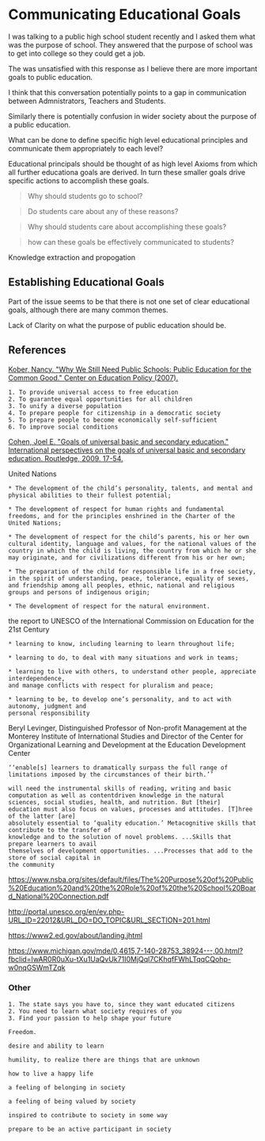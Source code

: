 # Communicating Educational Goals

I was talking to a public high school student recently and I asked them what was the purpose of school. They answered that the purpose of school was to get into college so they could get a job.

The was unsatisfied with this response as I believe there are more important goals to public education.

I think that this conversation potentially points to a gap in communication between Admnistrators, Teachers and Students.

Similarly there is potentially confusion in wider society about the purpose of a public education.

What can be done to define specific high level educational principles and communicate them appropriately to each level?

Educational principals should be thought of as high level Axioms from which all further educationa goals are derived. In turn these smaller goals drive specific actions to accomplish these goals.

> Why should students go to school?

> Do students care about any of these reasons?

> Why should students care about accomplishing these goals?

> how can these goals be effectively communicated to students?

Knowledge extraction and propogation

## Establishing Educational Goals

Part of the issue seems to be that there is not one set of clear educational goals, although there are many common themes.

Lack of Clarity on what the purpose of public education should be.


## References

[Kober, Nancy. "Why We Still Need Public Schools: Public Education for the Common Good." Center on Education Policy (2007).](https://files.eric.ed.gov/fulltext/ED503799.pdf)

```text
1. To provide universal access to free education
2. To guarantee equal opportunities for all children
3. To unify a diverse population
4. To prepare people for citizenship in a democratic society
5. To prepare people to become economically self-sufficient
6. To improve social conditions
```

[Cohen, Joel E. "Goals of universal basic and secondary education." International perspectives on the goals of universal basic and secondary education. Routledge, 2009. 17-54.](http://lab.rockefeller.edu/cohenje/PDFs/331CohenGoalsOfEducationProspectsUNESCO200609.pdf)

United Nations

```text
* The development of the child’s personality, talents, and mental and physical abilities to their fullest potential;

* The development of respect for human rights and fundamental freedoms, and for the principles enshrined in the Charter of the United Nations;

* The development of respect for the child’s parents, his or her own cultural identity, language and values, for the national values of the country in which the child is living, the country from which he or she may originate, and for civilizations different from his or her own;

* The preparation of the child for responsible life in a free society, in the spirit of understanding, peace, tolerance, equality of sexes, and friendship among all peoples, ethnic, national and religious groups and persons of indigenous origin;

* The development of respect for the natural environment.

```

the report to UNESCO of the International Commission on Education for the 21st Century

```text
* learning to know, including learning to learn throughout life;

* learning to do, to deal with many situations and work in teams;

* learning to live with others, to understand other people, appreciate interdependence,
and manage conflicts with respect for pluralism and peace;

* learning to be, to develop one’s personality, and to act with autonomy, judgment and
personal responsibility
```

Beryl Levinger, Distinguished Professor of Non-profit Management at the Monterey Institute of International Studies and Director of the Center for Organizational Learning and Development at the Education Development Center

```
‘‘enable[s] learners to dramatically surpass the full range of limitations imposed by the circumstances of their birth.’’
```

```text
will need the instrumental skills of reading, writing and basic computation as well as contentdriven knowledge in the natural sciences, social studies, health, and nutrition. But [their]
education must also focus on values, processes and attitudes. [T]hree of the latter [are]
absolutely essential to ‘quality education.’ Metacognitive skills that contribute to the transfer of
knowledge and to the solution of novel problems. ...Skills that prepare learners to avail
themselves of development opportunities. ...Processes that add to the store of social capital in
the community
```

https://www.nsba.org/sites/default/files/The%20Purpose%20of%20Public%20Education%20and%20the%20Role%20of%20the%20School%20Board_National%20Connection.pdf

http://portal.unesco.org/en/ev.php-URL_ID=22012&URL_DO=DO_TOPIC&URL_SECTION=201.html


https://www2.ed.gov/about/landing.jhtml


https://www.michigan.gov/mde/0,4615,7-140-28753_38924---,00.html?fbclid=IwAR0R0uXu-tXu1UaQvUk71I0MjQql7CKhqfFWhLTqqCQohp-w0nqGSWmTZqk

### Other

```
1. The state says you have to, since they want educated citizens
2. You need to learn what society requires of you
3. Find your passion to help shape your future
```

```
Freedom.
```

```
desire and ability to learn

humility, to realize there are things that are unknown

how to live a happy life

a feeling of belonging in society

a feeling of being valued by society

inspired to contribute to society in some way

prepare to be an active participant in society
```